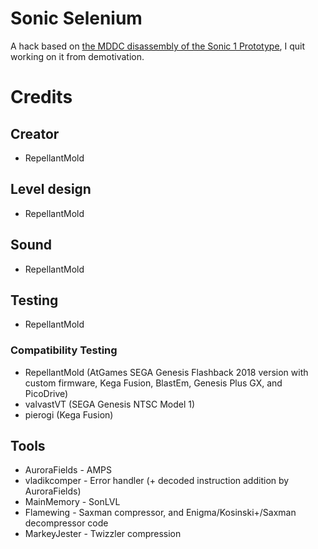 # Sonic Selenium
A hack based on [the MDDC disassembly of the Sonic 1 Prototype](https://github.com/Mega-Drive-Developers-Collective/Sonic-1-Prototype), I quit working on it from demotivation.
# Credits
## Creator
* RepellantMold
## Level design
* RepellantMold
## Sound
* RepellantMold
## Testing
* RepellantMold
### Compatibility Testing
* RepellantMold (AtGames SEGA Genesis Flashback 2018 version with custom firmware, Kega Fusion, BlastEm, Genesis Plus GX, and PicoDrive)
* valvastVT (SEGA Genesis NTSC Model 1)
* pierogi (Kega Fusion)
## Tools
* AuroraFields - AMPS
* vladikcomper - Error handler (+ decoded instruction addition by AuroraFields)
* MainMemory - SonLVL
* Flamewing - Saxman compressor, and Enigma/Kosinski+/Saxman decompressor code
* MarkeyJester - Twizzler compression
